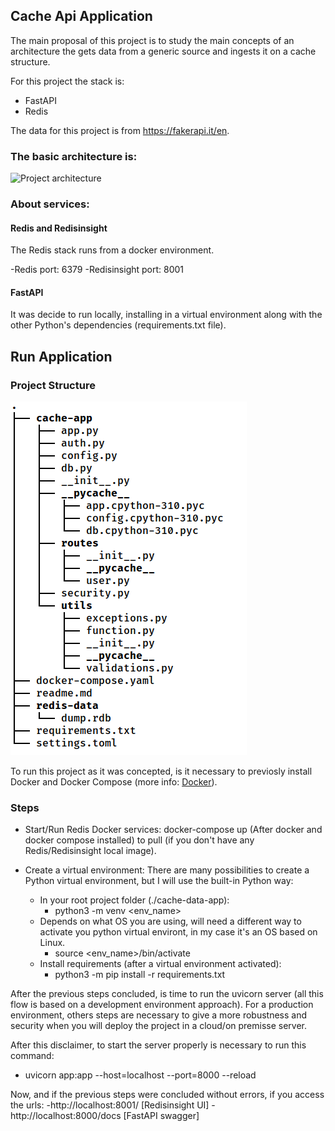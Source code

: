 ## Cache Api Application

The main proposal of this project is to study the main concepts of an architecture the gets data from a generic source and ingests it on a cache structure.

For this project the stack is:
- FastAPI
- Redis

The data for this project is from https://fakerapi.it/en.

### The basic architecture is:
![Project architecture](/.github/Cache-Api-App-Architecture.png)

### About services:

#### Redis and Redisinsight 

The Redis stack runs from a docker environment.

-Redis port: 6379
-Redisinsight port: 8001

#### FastAPI

It was decide to run locally, installing in a virtual environment along with the other Python's dependencies (requirements.txt file).

## Run Application

### Project Structure

![Project directories structure](https://github.com/bereoff/cache-api-application/blob/main/project_directory_structure.png)

To run this project as it was concepted, is it necessary to previosly install Docker and Docker Compose (more info: [Docker](https://docs.docker.com/engine/install/)).

### Steps
* Start/Run Redis Docker services: docker-compose up (After docker and docker compose installed) to pull (if you don't have any Redis/Redisinsight local image).
  
* Create a virtual environment: There are many possibilities to create a Python virtual environment, but I will use the built-in Python way:
  - In your root project folder (./cache-data-app):
    - python3 -m venv <env_name>
  - Depends on what OS you are using, will need a different way to activate you python virtual environt, in my case it's an OS  based on Linux.
    - source <env_name>/bin/activate
  - Install requirements (after a virtual environment activated):
    - python3 -m pip install -r requirements.txt

After the previous steps concluded, is time to run the uvicorn server (all this flow is based on a development environment approach). For a production environment, others steps are necessary to give a more robustness and security when you will deploy the project in a cloud/on premisse server.

After this disclaimer, to start the server properly is necessary to run this command:
- uvicorn app:app --host=localhost --port=8000 --reload

Now, and if the previous steps were concluded without errors, if you access the urls:
-http://localhost:8001/ [Redisinsight UI]
-http://localhost:8000/docs [FastAPI swagger]












